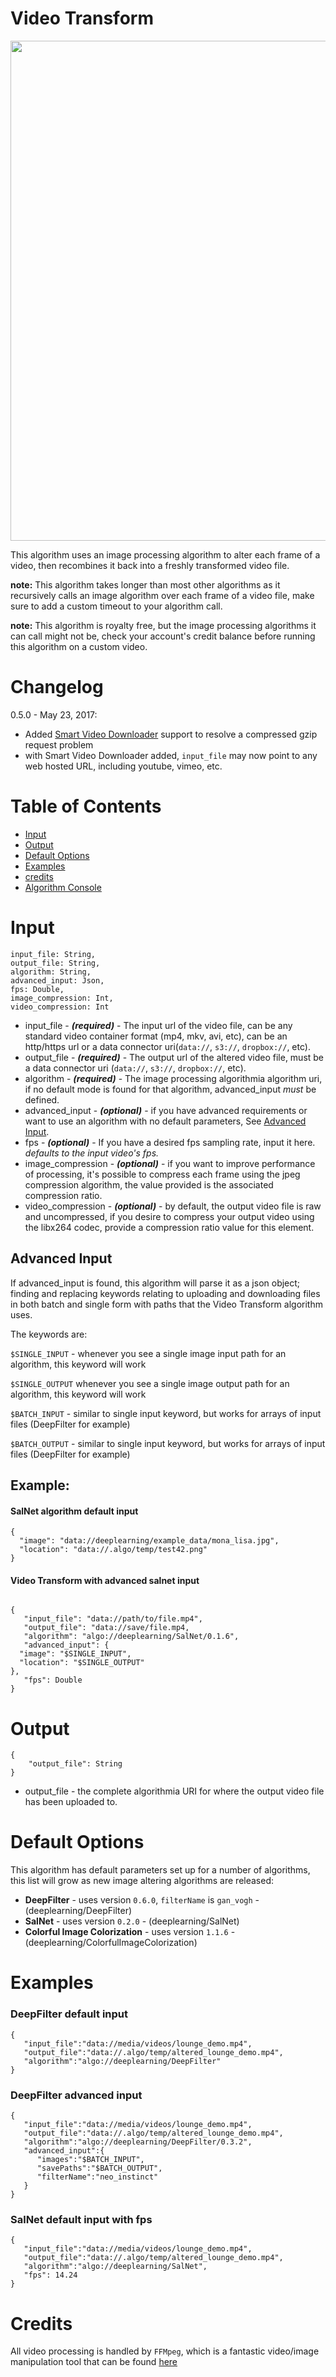 # Video Transform
<img src="http://i.imgur.com/oziWGjx.png" width=800></img>

This algorithm uses an image processing algorithm to alter each frame of a video, then recombines it back into a freshly transformed video file.

**note:** This algorithm takes longer than most other algorithms as it recursively calls an image algorithm over each frame of a video file, make sure to add a custom timeout to your algorithm call.

**note:** This algorithm is royalty free, but the image processing algorithms it can call might not be, check your account's credit balance before running this algorithm on a custom video.


# Changelog
0.5.0 - May 23, 2017:
* Added [Smart Video Downloader][smd] support to resolve a compressed gzip request problem
* with Smart Video Downloader added, `input_file` may now point to any web hosted URL, including youtube, vimeo, etc.



# Table of Contents

*   [Input](#inputs)
*   [Output](#outputs)
*   [Default Options](#defaults)
*   [Examples](#examples)
*   [credits](#credits)
*   [Algorithm Console](#console)

<a id="inputs"></a>

# Input

```
input_file: String,
output_file: String,
algorithm: String,
advanced_input: Json,
fps: Double,
image_compression: Int,
video_compression: Int
```

*   input_file - **_(required)_** - The input url of the video file, can be any standard video container format (mp4, mkv, avi, etc), can be an http/https url or a data connector uri(`data://`, `s3://`, `dropbox://`, etc).
*   output_file - **_(required)_** - The output url of the altered video file, must be a data connector uri (`data://`, `s3://`, `dropbox://`, etc).
*   algorithm - **_(required)_** - The image processing algorithmia algorithm uri, if no default mode is found for that algorithm, advanced_input _must_ be defined.
*   advanced_input - **_(optional)_** - if you have advanced requirements or want to use an algorithm with no default parameters, See [Advanced Input](#advancedInput).
*   fps - **_(optional)_** - If you have a desired fps sampling rate, input it here. _defaults to the input video's fps._
*   image_compression - **_(optional)_** - if you want to improve performance of processing, it's possible to compress each frame using the jpeg compression algorithm, the value provided is the associated compression ratio.
*   video_compression - **_(optional)_** - by default, the output video file is raw and uncompressed, if you desire to compress your output video using the libx264 codec, provide a compression ratio value for this element.

<a id="advancedInput"></a>

## Advanced Input

If advanced_input is found, this algorithm will parse it as a json object; finding and replacing keywords relating to uploading and downloading files in both batch and single form with paths that the Video Transform algorithm uses.

The keywords are:

`$SINGLE_INPUT` - whenever you see a single image input path for an algorithm, this keyword will work

`$SINGLE_OUTPUT` whenever you see a single image output path for an algorithm, this keyword will work

`$BATCH_INPUT` - similar to single input keyword, but works for arrays of input files (DeepFilter for example)

`$BATCH_OUTPUT` - similar to single input keyword, but works for arrays of input files (DeepFilter for example)

## Example:

#### SalNet algorithm default input

```
{
  "image": "data://deeplearning/example_data/mona_lisa.jpg",
  "location": "data://.algo/temp/test42.png"
}

```

#### Video Transform with advanced salnet input

```

{  
   "input_file": "data://path/to/file.mp4",
   "output_file": "data://save/file.mp4,
   "algorithm": "algo://deeplearning/SalNet/0.1.6",
   "advanced_input": {
  "image": "$SINGLE_INPUT",
  "location": "$SINGLE_OUTPUT"
},
   "fps": Double
}

```

<a id="outputs"></a>

# Output

```
{  
    "output_file": String
}

```

*   output_file - the complete algorithmia URI for where the output video file has been uploaded to.

<a id="defaults"></a>

# Default Options

This algorithm has default parameters set up for a number of algorithms, this list will grow as new image altering algorithms are released:

*   **DeepFilter** - uses version `0.6.0`, `filterName` is `gan_vogh` - (deeplearning/DeepFilter)
*   **SalNet** - uses version `0.2.0` - (deeplearning/SalNet)
*   **Colorful Image Colorization** - uses version `1.1.6` - (deeplearning/ColorfulImageColorization)

<a id="examples"></a>

# Examples

### DeepFilter default input

```
{  
   "input_file":"data://media/videos/lounge_demo.mp4",
   "output_file":"data://.algo/temp/altered_lounge_demo.mp4",
   "algorithm":"algo://deeplearning/DeepFilter"
}

```

### DeepFilter advanced input

```
{  
   "input_file":"data://media/videos/lounge_demo.mp4",
   "output_file":"data://.algo/temp/altered_lounge_demo.mp4",
   "algorithm":"algo://deeplearning/DeepFilter/0.3.2",
   "advanced_input":{  
      "images":"$BATCH_INPUT",
      "savePaths":"$BATCH_OUTPUT",
      "filterName":"neo_instinct"
   }
}

```

### SalNet default input with fps

```
{  
   "input_file":"data://media/videos/lounge_demo.mp4",
   "output_file":"data://.algo/temp/altered_lounge_demo.mp4",
   "algorithm":"algo://deeplearning/SalNet",
   "fps": 14.24
}

```

<a id="credits"></a>

# Credits

All video processing is handled by `FFMpeg`, which is a fantastic video/image manipulation tool that can be found [here](https://ffmpeg.org/)<a id="console"></a>

[smd]: https://algorithmia.com/algorithms/media/SmartVideoDownloader
